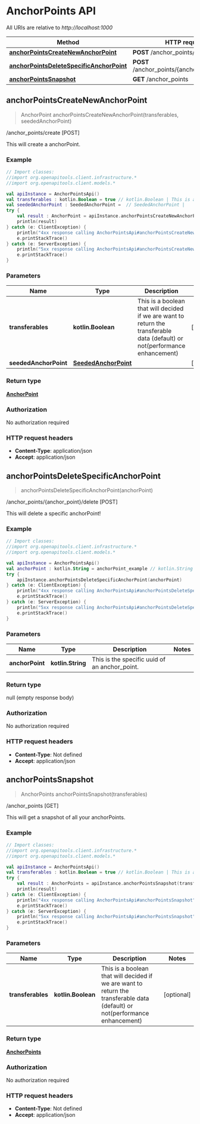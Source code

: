 # AnchorPoints API

All URIs are relative to *http://localhost:1000*

Method | HTTP request | Description
------------- | ------------- | -------------
[**anchorPointsCreateNewAnchorPoint**](AnchorPointsApi#anchorPointsCreateNewAnchorPoint) | **POST** /anchor_points/create | /anchor_points/create [POST]
[**anchorPointsDeleteSpecificAnchorPoint**](AnchorPointsApi#anchorPointsDeleteSpecificAnchorPoint) | **POST** /anchor_points/\{anchor_point\}/delete | /anchor_points/\{anchor_point\}/delete [POST]
[**anchorPointsSnapshot**](AnchorPointsApi#anchorPointsSnapshot) | **GET** /anchor_points | /anchor_points [GET]


<a id="anchorPointsCreateNewAnchorPoint"></a>
## **anchorPointsCreateNewAnchorPoint**
> AnchorPoint anchorPointsCreateNewAnchorPoint(transferables, seededAnchorPoint)

/anchor_points/create [POST]

This will create a anchorPoint.

### Example
```kotlin
// Import classes:
//import org.openapitools.client.infrastructure.*
//import org.openapitools.client.models.*

val apiInstance = AnchorPointsApi()
val transferables : kotlin.Boolean = true // kotlin.Boolean | This is a boolean that will decided if we are want to return the transferable data (default) or not(performance enhancement)
val seededAnchorPoint : SeededAnchorPoint =  // SeededAnchorPoint | 
try {
    val result : AnchorPoint = apiInstance.anchorPointsCreateNewAnchorPoint(transferables, seededAnchorPoint)
    println(result)
} catch (e: ClientException) {
    println("4xx response calling AnchorPointsApi#anchorPointsCreateNewAnchorPoint")
    e.printStackTrace()
} catch (e: ServerException) {
    println("5xx response calling AnchorPointsApi#anchorPointsCreateNewAnchorPoint")
    e.printStackTrace()
}
```

### Parameters

Name | Type | Description  | Notes
------------- | ------------- | ------------- | -------------
 **transferables** | **kotlin.Boolean**| This is a boolean that will decided if we are want to return the transferable data (default) or not(performance enhancement) | [optional]
 **seededAnchorPoint** | [**SeededAnchorPoint**](SeededAnchorPoint)|  | [optional]

### Return type

[**AnchorPoint**](AnchorPoint)

### Authorization

No authorization required

### HTTP request headers

 - **Content-Type**: application/json
 - **Accept**: application/json

<a id="anchorPointsDeleteSpecificAnchorPoint"></a>
## **anchorPointsDeleteSpecificAnchorPoint**
> anchorPointsDeleteSpecificAnchorPoint(anchorPoint)

/anchor_points/\{anchor_point\}/delete [POST]

This will delete a specific anchorPoint!

### Example
```kotlin
// Import classes:
//import org.openapitools.client.infrastructure.*
//import org.openapitools.client.models.*

val apiInstance = AnchorPointsApi()
val anchorPoint : kotlin.String = anchorPoint_example // kotlin.String | This is the specific uuid of an anchor_point.
try {
    apiInstance.anchorPointsDeleteSpecificAnchorPoint(anchorPoint)
} catch (e: ClientException) {
    println("4xx response calling AnchorPointsApi#anchorPointsDeleteSpecificAnchorPoint")
    e.printStackTrace()
} catch (e: ServerException) {
    println("5xx response calling AnchorPointsApi#anchorPointsDeleteSpecificAnchorPoint")
    e.printStackTrace()
}
```

### Parameters

Name | Type | Description  | Notes
------------- | ------------- | ------------- | -------------
 **anchorPoint** | **kotlin.String**| This is the specific uuid of an anchor_point. |

### Return type

null (empty response body)

### Authorization

No authorization required

### HTTP request headers

 - **Content-Type**: Not defined
 - **Accept**: application/json

<a id="anchorPointsSnapshot"></a>
## **anchorPointsSnapshot**
> AnchorPoints anchorPointsSnapshot(transferables)

/anchor_points [GET]

This will get a snapshot of all your anchorPoints.

### Example
```kotlin
// Import classes:
//import org.openapitools.client.infrastructure.*
//import org.openapitools.client.models.*

val apiInstance = AnchorPointsApi()
val transferables : kotlin.Boolean = true // kotlin.Boolean | This is a boolean that will decided if we are want to return the transferable data (default) or not(performance enhancement)
try {
    val result : AnchorPoints = apiInstance.anchorPointsSnapshot(transferables)
    println(result)
} catch (e: ClientException) {
    println("4xx response calling AnchorPointsApi#anchorPointsSnapshot")
    e.printStackTrace()
} catch (e: ServerException) {
    println("5xx response calling AnchorPointsApi#anchorPointsSnapshot")
    e.printStackTrace()
}
```

### Parameters

Name | Type | Description  | Notes
------------- | ------------- | ------------- | -------------
 **transferables** | **kotlin.Boolean**| This is a boolean that will decided if we are want to return the transferable data (default) or not(performance enhancement) | [optional]

### Return type

[**AnchorPoints**](AnchorPoints)

### Authorization

No authorization required

### HTTP request headers

 - **Content-Type**: Not defined
 - **Accept**: application/json

